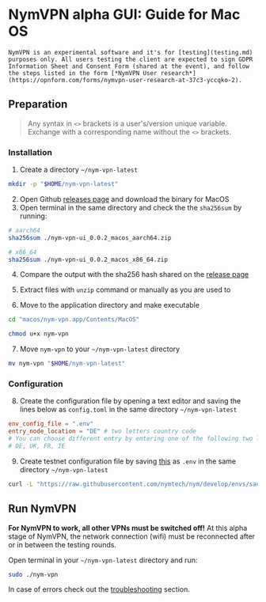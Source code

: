 # NymVPN alpha GUI: Guide for Mac OS

```admonish warning
NymVPN is an experimental software and it's for [testing](testing.md) purposes only. All users testing the client are expected to sign GDPR Information Sheet and Consent Form (shared at the event), and follow the steps listed in the form [*NymVPN User research*](https://opnform.com/forms/nymvpn-user-research-at-37c3-yccqko-2).
```

## Preparation

> Any syntax in `<>` brackets is a user's/version unique variable. Exchange with a corresponding name without the `<>` brackets.

### Installation

1. Create a directory `~/nym-vpn-latest`
```sh
mkdir -p "$HOME/nym-vpn-latest"
```
2. Open Github [releases page](https://github.com/nymtech/nym/releases/tag/nym-vpn-alpha-0.0.2) and download the binary for MacOS
3. Open terminal in the same directory and check the the `sha256sum` by running:
```sh
# aarch64
sha256sum ./nym-vpn-ui_0.0.2_macos_aarch64.zip

# x86_64
sha256sum ./nym-vpn-ui_0.0.2_macos_x86_64.zip
```
4. Compare the output with the sha256 hash shared on the [release page](https://github.com/nymtech/nym/releases/tag/nym-vpn-alpha-0.0.2)

5. Extract files with `unzip` command or manually as you are used to
6. Move to the application directory and make executable
```sh
cd "macos/nym-vpn.app/Contents/MacOS"

chmod u+x nym-vpn
```
7. Move `nym-vpn` to your `~/nym-vpn-latest` directory
```sh
mv nym-vpn "$HOME/nym-vpn-latest"
```

### Configuration

8. Create the configuration file by opening a text editor and saving the lines below as `config.toml` in the same directory `~/nym-vpn-latest`
```toml
env_config_file = ".env"
entry_node_location = "DE" # two letters country code
# You can choose different entry by entering one of the following two letter country codes:
# DE, UK, FR, IE
```
9. Create testnet configuration file by saving [this](https://raw.githubusercontent.com/nymtech/nym/develop/envs/sandbox.env) as `.env` in the same directory `~/nym-vpn-latest`
```sh
curl -L "https://raw.githubusercontent.com/nymtech/nym/develop/envs/sandbox.env" -o "$HOME/nym-vpn-latest/.env"
```
## Run NymVPN

**For NymVPN to work, all other VPNs must be switched off!** At this alpha stage of NymVPN, the network connection (wifi) must be reconnected after or in between the testing rounds.

Open terminal in your `~/nym-vpn-latest` directory and run:
```sh
sudo ./nym-vpn
```

In case of errors check out the [troubleshooting](troubleshooting.html#installing-gui-on-macos-not-working) section.


